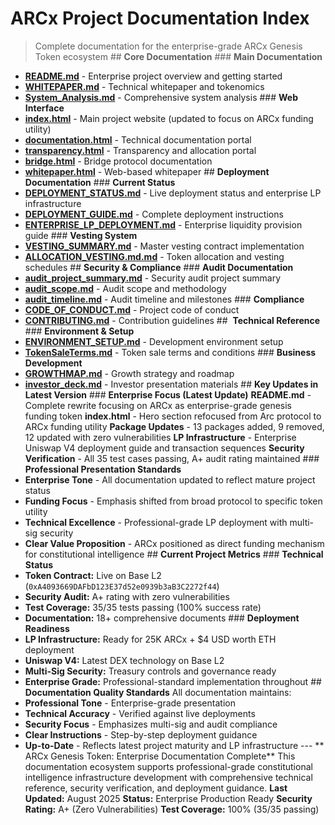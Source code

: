 # ARCx Project Documentation Index
> Complete documentation for the enterprise-grade ARCx Genesis Token ecosystem  ##  **Core Documentation**  ### **Main Documentation**
- **[README.md](../README.md)** - Enterprise project overview and getting started
- **[WHITEPAPER.md](WHITEPAPER.md)** - Technical whitepaper and tokenomics
- **[System_Analysis.md](System_Analysis.md)** - Comprehensive system analysis  ### **Web Interface**
- **[index.html](../index.html)** - Main project website (updated to focus on ARCx funding utility)
- **[documentation.html](../documentation.html)** - Technical documentation portal
- **[transparency.html](../transparency.html)** - Transparency and allocation portal
- **[bridge.html](../bridge.html)** - Bridge protocol documentation
- **[whitepaper.html](../whitepaper.html)** - Web-based whitepaper  ##  **Deployment Documentation**  ### **Current Status**
- **[DEPLOYMENT_STATUS.md](DEPLOYMENT_STATUS.md)** - Live deployment status and enterprise LP infrastructure
- **[DEPLOYMENT_GUIDE.md](DEPLOYMENT_GUIDE.md)** - Complete deployment instructions
- **[ENTERPRISE_LP_DEPLOYMENT.md](ENTERPRISE_LP_DEPLOYMENT.md)** - Enterprise liquidity provision guide  ### **Vesting System**
- **[VESTING_SUMMARY.md](VESTING_SUMMARY.md)** - Master vesting contract implementation
- **[ALLOCATION_VESTING.md.md](ALLOCATION_VESTING.md.md)** - Token allocation and vesting schedules  ##  **Security & Compliance**  ### **Audit Documentation**
- **[audit_project_summary.md](audit_project_summary.md)** - Security audit project summary
- **[audit_scope.md](audit_scope.md)** - Audit scope and methodology
- **[audit_timeline.md](audit_timeline.md)** - Audit timeline and milestones  ### **Compliance**
- **[CODE_OF_CONDUCT.md](CODE_OF_CONDUCT.md)** - Project code of conduct
- **[CONTRIBUTING.md](CONTRIBUTING.md)** - Contribution guidelines  ## ️ **Technical Reference**  ### **Environment & Setup**
- **[ENVIRONMENT_SETUP.md](ENVIRONMENT_SETUP.md)** - Development environment setup
- **[TokenSaleTerms.md](TokenSaleTerms.md)** - Token sale terms and conditions  ### **Business Development**
- **[GROWTHMAP.md](GROWTHMAP.md)** - Growth strategy and roadmap
- **[investor_deck.md](investor_deck.md)** - Investor presentation materials  ##  **Key Updates in Latest Version**  ### **Enterprise Focus (Latest Update)**  **README.md** - Complete rewrite focusing on ARCx as enterprise-grade genesis funding token  **index.html** - Hero section refocused from Arc protocol to ARCx funding utility  **Package Updates** - 13 packages added, 9 removed, 12 updated with zero vulnerabilities  **LP Infrastructure** - Enterprise Uniswap V4 deployment guide and transaction sequences  **Security Verification** - All 35 test cases passing, A+ audit rating maintained  ### **Professional Presentation Standards**
- **Enterprise Tone** - All documentation updated to reflect mature project status
- **Funding Focus** - Emphasis shifted from broad protocol to specific token utility
- **Technical Excellence** - Professional-grade LP deployment with multi-sig security
- **Clear Value Proposition** - ARCx positioned as direct funding mechanism for constitutional intelligence  ##  **Current Project Metrics**  ### **Technical Status**
- **Token Contract:** Live on Base L2 (`0xA4093669DAFbD123E37d52e0939b3aB3C2272f44`)
- **Security Audit:** A+ rating with zero vulnerabilities
- **Test Coverage:** 35/35 tests passing (100% success rate)
- **Documentation:** 18+ comprehensive documents  ### **Deployment Readiness**
- **LP Infrastructure:** Ready for 25K ARCx + $4 USD worth ETH deployment
- **Uniswap V4:** Latest DEX technology on Base L2
- **Multi-Sig Security:** Treasury controls and governance ready
- **Enterprise Grade:** Professional-standard implementation throughout  ##  **Documentation Quality Standards**  All documentation maintains:
- **Professional Tone** - Enterprise-grade presentation
- **Technical Accuracy** - Verified against live deployments
- **Security Focus** - Emphasizes multi-sig and audit compliance
- **Clear Instructions** - Step-by-step deployment guidance
- **Up-to-Date** - Reflects latest project maturity and LP infrastructure  ---  ** ARCx Genesis Token: Enterprise Documentation Complete**  This documentation ecosystem supports professional-grade constitutional intelligence infrastructure development with comprehensive technical reference, security verification, and deployment guidance.  **Last Updated:** August 2025  **Status:** Enterprise Production Ready  **Security Rating:** A+ (Zero Vulnerabilities)  **Test Coverage:** 100% (35/35 passing)
